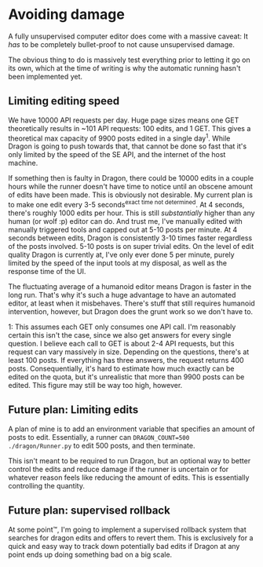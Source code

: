 # Avoiding damage

A fully unsupervised computer editor does come with a massive caveat: It _has_ to be completely bullet-proof to not cause unsupervised damage.

The obvious thing to do is massively test everything prior to letting it go on its own, which at the time of writing is why the automatic running hasn't been implemented yet.

## Limiting editing speed

We have 10000 API requests per day. Huge page sizes means one GET theoretically results in ~101 API requests: 100 edits, and 1 GET. This gives a theoretical max capacity of 9900 posts edited in a single day<sup>1</sup>. While Dragon is going to push towards that, that cannot be done so fast that it's only limited by the speed of the SE API, and the internet of the host machine.


If something then is faulty in Dragon, there could be 10000 edits in a couple hours while the runner doesn't have time to notice until an obscene amount of edits have been made. This is obviously not desirable. My current plan is to make one edit every 3-5 seconds<sup>exact time not determined</sup>. At 4 seconds, there's roughly 1000 edits per hour. This is still _substantially_ higher than any human (or wolf :p) editor can do. And trust me, I've manually edited with manually triggered tools and capped out at 5-10 posts per minute. At 4 seconds between edits, Dragon is consistently 3-10 times faster regardless of the posts involved. 5-10 posts is on super trivial edits. On the level of edit quality Dragon is currently at, I've only ever done 5 per minute, purely limited by the speed of the input tools at my disposal, as well as the response time of the UI.

The fluctuating average of a humanoid editor means Dragon is faster in the long run. That's why it's such a huge advantage to have an automated editor, at least when it misbehaves. There's stuff that still requires humanoid intervention, however, but Dragon does the grunt work so we don't have to.

1: This assumes each GET only consumes one API call. I'm reasonably certain this isn't the case, since we also get answers for every single question. I believe each call to GET is about 2-4 API requests, but this request can vary massively in size. Depending on the questions, there's at least 100 posts. If everything has three answers, the request returns 400 posts. Consequentially, it's hard to estimate how much exactly can be edited on the quota, but it's unrealistic that more than 9900 posts can be edited. This figure may still be way too high, however.

## Future plan: Limiting edits

A plan of mine is to add an environment variable that specifies an amount of posts to edit. Essentially, a runner can `DRAGON_COUNT=500 ./dragon/Runner.py` to edit 500 posts, and then terminate.

This isn't meant to be required to run Dragon, but an optional way to better control the edits and reduce damage if the runner is uncertain or for whatever reason feels like reducing the amount of edits. This is essentially controlling the quantity.

## Future plan: supervised rollback

At some point:tm:, I'm going to implement a supervised rollback system that searches for dragon edits and offers to revert them. This is exclusively for a quick and easy way to track down potentially bad edits if Dragon at any point ends up doing something bad on a big scale.
